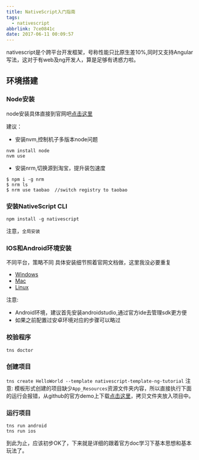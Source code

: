 ```yaml
---
title: NativeScript入门指南
tags:
  - nativescript
abbrlink: 7ce0841c
date: 2017-06-11 00:09:57
---
```

nativescript是个跨平台开发框架，号称性能只比原生差10%,同时又支持Angular写法，这对于有web及ng开发人，算是足够有诱惑力啦。

## 环境搭建

### Node安装

node安装具体直接到官网吧[点击这里](https://nodejs.org/zh-cn/download/)

建议：
+ 安装nvm,控制机子多版本node问题
```
nvm install node
nvm use
```
+ 安装nrm,切换源到淘宝，提升装包速度
```
$ npm i -g nrm
$ nrm ls
$ nrm use taobao  //switch registry to taobao
```

### 安装NativeScript CLI
`npm install -g nativescript`

注意，`全局安装`

### IOS和Android环境安装
不同平台，策略不同
具体安装细节照着官网文档做，这里我没必要重复
+ [Windows](http://docs.nativescript.org/angular/start/ns-setup-win)
+ [Mac](http://docs.nativescript.org/angular/start/ns-setup-os-x)
+ [Linux](http://docs.nativescript.org/angular/start/ns-setup-linux)

注意:
+ Android环境，建议首先安装androidstudio,通过官方ide去管理sdk更方便
+ 如果之前配置过安卓环境对应的步骤可以略过 


### 校验程序
`tns doctor`

### 创建项目
`tns create HelloWorld --template nativescript-template-ng-tutorial`
注意:
模板形式创建的项目缺少`App_Resources`资源文件夹内容，所以直接执行下面的运行会报错，从github的官方demo上下载[点击这里](https://github.com/NativeScript/nativescript-marketplace-demo/tree/master/app/App_Resources)，拷贝文件夹放入项目中。

### 运行项目

```
tns run android
tns run ios
```

到此为止，应该初步OK了，下来就是详细的跟着官方doc学习下基本思想和基本玩法了。
